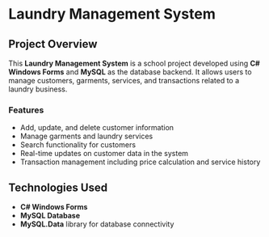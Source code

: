 # Laundry Management System



## Project Overview

This **Laundry Management System** is a school project developed using **C# Windows Forms** and **MySQL** as the database backend. It allows users to manage customers, garments, services, and transactions related to a laundry business.

### Features
- Add, update, and delete customer information
- Manage garments and laundry services
- Search functionality for customers
- Real-time updates on customer data in the system
- Transaction management including price calculation and service history

## Technologies Used
- **C# Windows Forms**
- **MySQL Database**
- **MySQL.Data** library for database connectivity


